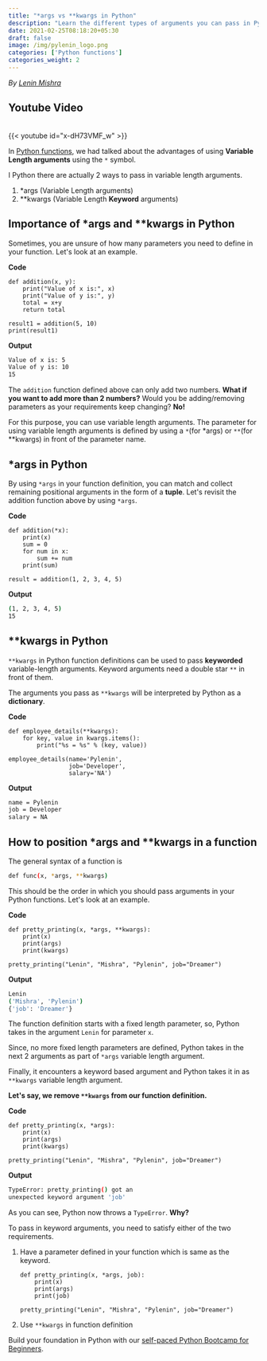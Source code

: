 ```yaml
---
title: "*args vs **kwargs in Python"
description: "Learn the different types of arguments you can pass in Python functions like *args and **kwargs and their usage with examples."
date: 2021-02-25T08:18:20+05:30
draft: false
image: /img/pylenin_logo.png
categories: ['Python functions']
categories_weight: 2
---
```

<div class="sharethis-inline-follow-buttons"></div>

*By [Lenin Mishra](https://www.pylenin.com/authors/#lenin-mishra)*

## Youtube Video

<br>
{{< youtube id="x-dH73VMF_w" >}}
<br>

In [Python functions](https://www.pylenin.com/blogs/python-functions/#https://www.pylenin.com/blogs/python-functions/#variable-length-argument), we had talked about the 
advantages of using **Variable Length arguments** using the `*` symbol.

I Python there are actually 2 ways to pass in variable length arguments.

1. *args (Variable Length arguments)
2. **kwargs (Variable Length **Keyword** arguments)

<script async src="https://pagead2.googlesyndication.com/pagead/js/adsbygoogle.js"></script>
<!-- Horizontal display ad Pylenin -->
<ins class="adsbygoogle"
     style="display:block"
     data-ad-client="ca-pub-6088392832221933"
     data-ad-slot="8875064651"
     data-ad-format="auto"
     data-full-width-responsive="true"></ins>
<script>
     (adsbygoogle = window.adsbygoogle || []).push({});
</script>

## Importance of *args and **kwargs in Python

Sometimes, you are unsure of how many parameters you need to 
define in your function. Let's look at an example.

**Code**

```python3
def addition(x, y):
    print("Value of x is:", x)
    print("Value of y is:", y)
    total = x+y
    return total

result1 = addition(5, 10)
print(result1)
```

**Output**

```bash
Value of x is: 5
Value of y is: 10
15
```

The `addition` function defined above can only add two numbers. 
**What if you want to add more than 2 numbers?** Would you be 
adding/removing parameters as your requirements keep changing? 
**No!**

For this purpose, you can use variable length arguments. 
The parameter for using variable length arguments is 
defined by using a `*`(for *args) or `**`(for **kwargs) 
in front of the parameter name.

<script async src="https://pagead2.googlesyndication.com/pagead/js/adsbygoogle.js"></script>
<!-- Horizontal display ad Pylenin -->
<ins class="adsbygoogle"
     style="display:block"
     data-ad-client="ca-pub-6088392832221933"
     data-ad-slot="8875064651"
     data-ad-format="auto"
     data-full-width-responsive="true"></ins>
<script>
     (adsbygoogle = window.adsbygoogle || []).push({});
</script>

## *args in Python

By using `*args` in your function definition, you can match and collect 
remaining positional arguments in the form of a **tuple**.
Let's revisit the addition function above by using `*args`.

**Code**

```python3
def addition(*x):
    print(x)
    sum = 0
    for num in x:
        sum += num
    print(sum)

result = addition(1, 2, 3, 4, 5)
```

**Output**

```bash
(1, 2, 3, 4, 5)
15
```

<script async src="https://pagead2.googlesyndication.com/pagead/js/adsbygoogle.js"></script>
<!-- Horizontal display ad Pylenin -->
<ins class="adsbygoogle"
     style="display:block"
     data-ad-client="ca-pub-6088392832221933"
     data-ad-slot="8875064651"
     data-ad-format="auto"
     data-full-width-responsive="true"></ins>
<script>
     (adsbygoogle = window.adsbygoogle || []).push({});
</script>

## **kwargs in Python

`**kwargs` in Python function definitions can be used to pass 
**keyworded** variable-length arguments. Keyword arguments need a double star `**` in front of them. 

The arguments you pass as `**kwargs` will be interpreted by Python as a **dictionary**.

**Code**

```python3
def employee_details(**kwargs):
    for key, value in kwargs.items():
        print("%s = %s" % (key, value))

employee_details(name='Pylenin',
                 job='Developer',
                 salary='NA')
```

**Output**

```bash
name = Pylenin
job = Developer
salary = NA
```

<script async src="https://pagead2.googlesyndication.com/pagead/js/adsbygoogle.js"></script>
<!-- Horizontal display ad Pylenin -->
<ins class="adsbygoogle"
     style="display:block"
     data-ad-client="ca-pub-6088392832221933"
     data-ad-slot="8875064651"
     data-ad-format="auto"
     data-full-width-responsive="true"></ins>
<script>
     (adsbygoogle = window.adsbygoogle || []).push({});
</script>


## How to position *args and **kwargs in a function

The general syntax of a function is

```bash
def func(x, *args, **kwargs)
```

This should be the order in which you should pass arguments in 
your Python functions. Let's look at an example.

**Code**

```python3
def pretty_printing(x, *args, **kwargs):
    print(x)
    print(args)
    print(kwargs)

pretty_printing("Lenin", "Mishra", "Pylenin", job="Dreamer")
```

**Output**

```bash
Lenin
('Mishra', 'Pylenin')
{'job': 'Dreamer'}
```

The function definition starts with a fixed length parameter, so, 
Python takes in the argument `Lenin` for parameter `x`.

Since, no more fixed length parameters are defined, 
Python takes in the next 2 arguments as part of `*args` variable length argument. 

Finally, it encounters a keyword based argument and Python takes it in as 
`**kwargs` variable length argument.

<script async src="https://pagead2.googlesyndication.com/pagead/js/adsbygoogle.js"></script>
<!-- Horizontal display ad Pylenin -->
<ins class="adsbygoogle"
     style="display:block"
     data-ad-client="ca-pub-6088392832221933"
     data-ad-slot="8875064651"
     data-ad-format="auto"
     data-full-width-responsive="true"></ins>
<script>
     (adsbygoogle = window.adsbygoogle || []).push({});
</script>


**Let's say, we remove `**kwargs` from our function definition.**

**Code**

```python3
def pretty_printing(x, *args):
    print(x)
    print(args)
    print(kwargs)

pretty_printing("Lenin", "Mishra", "Pylenin", job="Dreamer")
```

**Output**

```bash
TypeError: pretty_printing() got an 
unexpected keyword argument 'job'
```

As you can see, Python now throws a `TypeError`. **Why?**

To pass in keyword arguments, you need to satisfy either of the two requirements.

1. Have a parameter defined in your function which is same as the keyword.

    ```python3
    def pretty_printing(x, *args, job):
        print(x)
        print(args)
        print(job)

    pretty_printing("Lenin", "Mishra", "Pylenin", job="Dreamer")
    ```
   
2. Use `**kwargs` in function definition

Build your foundation in Python with our [self-paced Python Bootcamp for Beginners](https://www.pylenin.com/python-bootcamp/).

<script async src="https://pagead2.googlesyndication.com/pagead/js/adsbygoogle.js"></script>
<!-- Horizontal display ad Pylenin -->
<ins class="adsbygoogle"
     style="display:block"
     data-ad-client="ca-pub-6088392832221933"
     data-ad-slot="8875064651"
     data-ad-format="auto"
     data-full-width-responsive="true"></ins>
<script>
     (adsbygoogle = window.adsbygoogle || []).push({});
</script>
